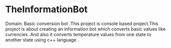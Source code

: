# TheInformationBot
Domain: Basic conversion bot .This project is console based project.This project is about creating an information bot which converts basic values like currencies .And also it converts temperature values from one state to another state using c++ language .
